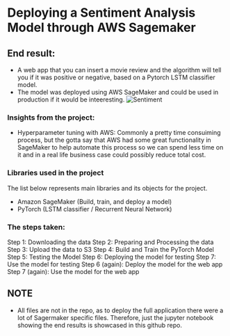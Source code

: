# Deploying a Sentiment Analysis Model through AWS Sagemaker

## End result: 
- A web app that you can insert a movie review and the algorithm will tell you if it was positive or negative, based on a Pytorch LSTM classifier model. 
- The model was deployed using AWS SageMaker and could be used in production if it would be inteeresting.
![Sentiment](https://miro.medium.com/max/860/1*Xj8-Jpi5TppZHA8dFRml6A.jpeg)

### Insights from the project: 
- Hyperparameter tuning with AWS: Commonly a pretty time consuiming process, but the gotta say that AWS had some great functionality in SageMaker to help automate this process so we can spend less time on it and in a real life business case could possibly reduce total cost. 


### Libraries used in the project

The list below represents main libraries and its objects for the project.

- Amazon SageMaker (Build, train, and deploy a model)
- PyTorch (LSTM classifier / Recurrent Neural Network)

### The steps taken:
Step 1: Downloading the data
Step 2: Preparing and Processing the data
Step 3: Upload the data to S3
Step 4: Build and Train the PyTorch Model
Step 5: Testing the Model
Step 6: Deploying the model for testing
Step 7: Use the model for testing
Step 6 (again): Deploy the model for the web app
Step 7 (again): Use the model for the web app

## NOTE
- All files are not in the repo, as to deploy the full application there were a lot of Sagermaker specific files. Therefore, just the jupyter notebook showing the end results is showcased in this github repo. 
